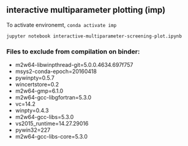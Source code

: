 ## interactive multiparameter plotting (imp)

To activate environemt, `conda activate imp`

`jupyter notebook interactive-multiparameter-screening-plot.ipynb`

### Files to exclude from compilation on binder:
  - m2w64-libwinpthread-git=5.0.0.4634.697f757
  - msys2-conda-epoch=20160418
  - pywinpty=0.5.7
  - wincertstore=0.2
  - m2w64-gmp=6.1.0
  - m2w64-gcc-libgfortran=5.3.0
  - vc=14.2
  - winpty=0.4.3
  - m2w64-gcc-libs=5.3.0
  - vs2015_runtime=14.27.29016
  - pywin32=227
  - m2w64-gcc-libs-core=5.3.0